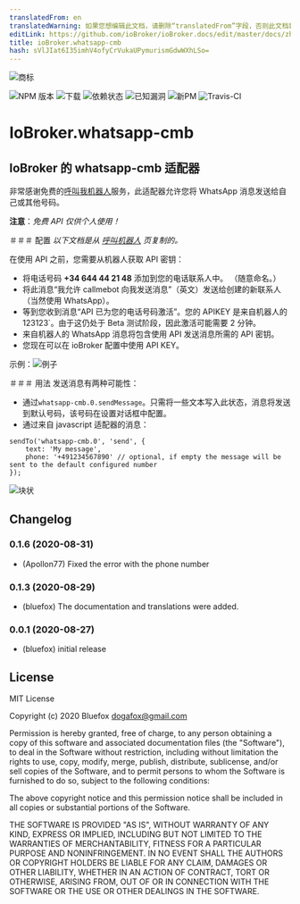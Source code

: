 ```yaml
---
translatedFrom: en
translatedWarning: 如果您想编辑此文档，请删除“translatedFrom”字段，否则此文档将再次自动翻译
editLink: https://github.com/ioBroker/ioBroker.docs/edit/master/docs/zh-cn/adapterref/iobroker.whatsapp-cmb/README.md
title: ioBroker.whatsapp-cmb
hash: sVlJIat6I35imhV4ofyCrVukaUPymurismGdwWXhLSo=
---
```

![商标](../../../en/adapterref/iobroker.whatsapp-cmb/admin/whatsapp-cmb.png)

![NPM 版本](http://img.shields.io/npm/v/iobroker.whatsapp-cmb.svg)
![下载](https://img.shields.io/npm/dm/iobroker.whatsapp-cmb.svg)
![依赖状态](https://img.shields.io/david/ioBroker/iobroker.whatsapp-cmb.svg)
![已知漏洞](https://snyk.io/test/github/ioBroker/ioBroker.whatsapp-cmb/badge.svg)
![新PM](https://nodei.co/npm/iobroker.whatsapp-cmb.png?downloads=true)
![Travis-CI](http://img.shields.io/travis/ioBroker/ioBroker.whatsapp-cmb/master.svg)

# IoBroker.whatsapp-cmb
## IoBroker 的 whatsapp-cmb 适配器
非常感谢免费的[呼叫我机器人](https://www.callmebot.com/blog/free-api-whatsapp-messages/)服务，此适配器允许您将 WhatsApp 消息发送给自己或其他号码。

**注意**：*免费 API 仅供个人使用！*

＃＃＃ 配置
*以下文档是从 [呼叫机器人](https://www.callmebot.com/blog/free-api-whatsapp-messages/) 页复制的。*

在使用 API 之前，您需要从机器人获取 API 密钥：

- 将电话号码 **+34 644 44 21 48** 添加到您的电话联系人中。 （随意命名。）
- 将此消息“我允许 callmebot 向我发送消息”（英文）发送给创建的新联系人（当然使用 WhatsApp）。
- 等到您收到消息“API 已为您的电话号码激活”。您的 APIKEY 是来自机器人的 123123`。由于这仍处于 Beta 测试阶段，因此激活可能需要 2 分钟。
- 来自机器人的 WhatsApp 消息将包含使用 API 发送消息所需的 API 密钥。
- 您现在可以在 ioBroker 配置中使用 API KEY。

示例：![例子](../../../en/adapterref/iobroker.whatsapp-cmb/img/whatsapp.jpg)

＃＃＃ 用法
发送消息有两种可能性：

- 通过`whatsapp-cmb.0.sendMessage`。只需将一些文本写入此状态，消息将发送到默认号码，该号码在设置对话框中配置。
- 通过来自 javascript 适配器的消息：

```
sendTo('whatsapp-cmb.0', 'send', {
    text: 'My message',
    phone: '+491234567890' // optional, if empty the message will be sent to the default configured number
});
```

![块状](../../../en/adapterref/iobroker.whatsapp-cmb/img/blockly.png)

<!-- 下一个版本的占位符（在行首）：

### __工作进行中__ -->

## Changelog
### 0.1.6 (2020-08-31)
* (Apollon77) Fixed the error with the phone number

### 0.1.3 (2020-08-29)
* (bluefox) The documentation and translations were added.

### 0.0.1 (2020-08-27)
* (bluefox) initial release

## License
MIT License

Copyright (c) 2020 Bluefox <dogafox@gmail.com>

Permission is hereby granted, free of charge, to any person obtaining a copy
of this software and associated documentation files (the "Software"), to deal
in the Software without restriction, including without limitation the rights
to use, copy, modify, merge, publish, distribute, sublicense, and/or sell
copies of the Software, and to permit persons to whom the Software is
furnished to do so, subject to the following conditions:

The above copyright notice and this permission notice shall be included in all
copies or substantial portions of the Software.

THE SOFTWARE IS PROVIDED "AS IS", WITHOUT WARRANTY OF ANY KIND, EXPRESS OR
IMPLIED, INCLUDING BUT NOT LIMITED TO THE WARRANTIES OF MERCHANTABILITY,
FITNESS FOR A PARTICULAR PURPOSE AND NONINFRINGEMENT. IN NO EVENT SHALL THE
AUTHORS OR COPYRIGHT HOLDERS BE LIABLE FOR ANY CLAIM, DAMAGES OR OTHER
LIABILITY, WHETHER IN AN ACTION OF CONTRACT, TORT OR OTHERWISE, ARISING FROM,
OUT OF OR IN CONNECTION WITH THE SOFTWARE OR THE USE OR OTHER DEALINGS IN THE
SOFTWARE.